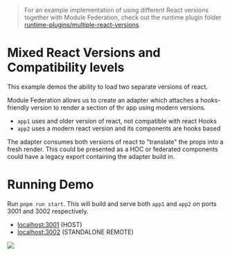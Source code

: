> For an example implementation of using different React versions together with Module Federation, check out the runtime plugin folder [runtime-plugins/multiple-react-versions](https://github.com/module-federation/module-federation-examples/tree/master/runtime-plugins/multiple-react-versions).


# Mixed React Versions and Compatibility levels

This example demos the ability to load two separate versions of react.

Module Federation allows us to create an adapter which attaches a hooks-friendly version to render a section of thr app using modern versions.

- `app1` uses and older version of react, not compatible with react Hooks
- `app2` uses a modern react version and its components are hooks based

The adapter consumes both versions of react to "translate" the props into a fresh render. This could be presented as a HOC or federated components could have a legacy export containing the adapter build in.

# Running Demo

Run `pnpm run start`. This will build and serve both `app1` and `app2` on ports 3001 and 3002 respectively.

- [localhost:3001](http://localhost:3001/) (HOST)
- [localhost:3002](http://localhost:3002/) (STANDALONE REMOTE)

<img src="https://ssl.google-analytics.com/collect?v=1&t=event&ec=email&ea=open&t=event&tid=UA-120967034-1&z=1589682154&cid=ae045149-9d17-0367-bbb0-11c41d92b411&dt=ModuleFederationExamples&dp=/email/DifferentReactVersions">
